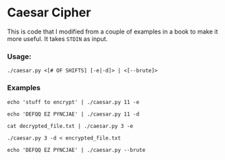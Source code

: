 # Caesar Cipher
This is code that I modified from a couple of examples in a book to make it more useful.
It takes `STDIN` as input.

### Usage:

`./caesar.py <[# OF SHIFTS] [-e|-d]> | <[--brute]>`

### Examples

`echo 'stuff to encrypt' | ./caesar.py 11 -e`

`echo 'DEFQQ EZ PYNCJAE' | ./caesar.py 11 -d`

`cat decrypted_file.txt | ./caesar.py 3 -e`

`./caesar.py 3 -d < encrypted_file.txt`

`echo 'DEFQQ EZ PYNCJAE' | ./caesar.py --brute`

